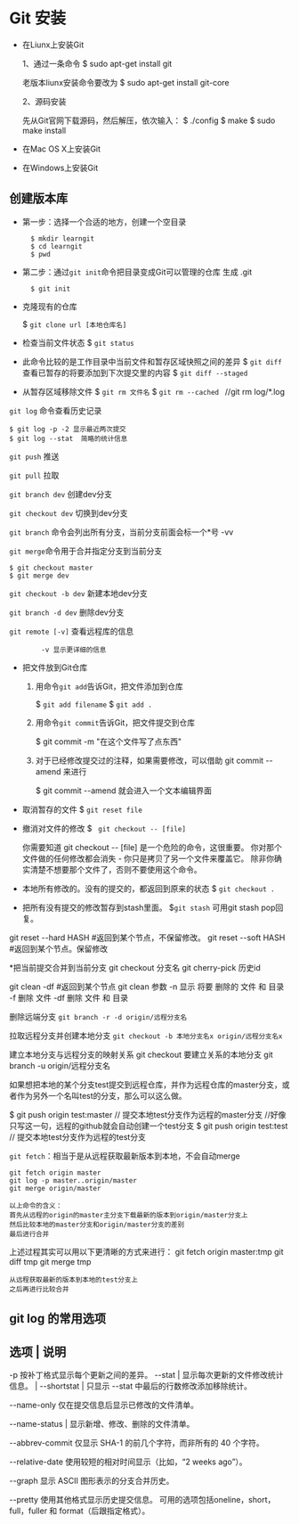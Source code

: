 # Git 安装



- 在Liunx上安装Git
	
	1、通过一条命令
	 $ sudo apt-get install git
	
	 老版本liunx安装命令要改为
	 $ sudo apt-get install git-core
	
	2、源码安装

	 先从Git官网下载源码，然后解压，依次输入：
	 $ ./config
	 $ make
	 $ sudo make install

- 在Mac OS X上安装Git


- 在Windows上安装Git


## 创建版本库
	
* 第一步：选择一个合适的地方，创建一个空目录

		$ mkdir learngit
		$ cd learngit
		$ pwd
* 第二步：通过`git init`命令把目录变成Git可以管理的仓库 生成 .git 

		$ git init

* 克隆现有的仓库
	
	$ `git clone url [本地仓库名]`

* 检查当前文件状态
	$ `git status`

* 此命令比较的是工作目录中当前文件和暂存区域快照之间的差异
	$ `git diff`
查看已暂存的将要添加到下次提交里的内容
	$ `git diff --staged`
* 从暂存区域移除文件
	$ `git rm 文件名`
	$ `git rm --cached `   //git rm log/\*.log

`git log` 命令查看历史记录

	$ git log -p -2 显示最近两次提交
	$ git log --stat  简略的统计信息

`git push` 推送

`git pull` 拉取

`git branch dev` 创建dev分支

`git checkout dev` 切换到dev分支

 `git branch` 命令会列出所有分支，当前分支前面会标一个*号
 			-vv 

`git merge`命令用于合并指定分支到当前分支
	
	$ git checkout master
	$ git merge dev
	
`git checkout -b dev` 新建本地dev分支

`git branch -d dev` 删除dev分支

`git remote [-v]` 查看远程库的信息  
				
			-v 显示更详细的信息

* 把文件放到Git仓库
	
	1. 用命令`git add`告诉Git，把文件添加到仓库
		
		$ `git add filename`
		$ `git add .`
		
	2. 用命令`git commit`告诉Git，把文件提交到仓库
			
		$ git commit -m "在这个文件写了点东西" 

	3. 对于已经修改提交过的注释，如果需要修改，可以借助 git commit --amend 来进行

		$ git commit --amend 就会进入一个文本编辑界面

* 取消暂存的文件
	$ `git reset file`

* 撤消对文件的修改
	$ ` git checkout -- [file]`

	你需要知道 git checkout -- [file] 是一个危险的命令，这很重要。 你对那个文件做的任何修改都会消失 - 你只是拷贝了另一个文件来覆盖它。 除非你确实清楚不想要那个文件了，否则不要使用这个命令。


* 本地所有修改的。没有的提交的，都返回到原来的状态
	$ `git checkout .`

* 把所有没有提交的修改暂存到stash里面。
	$`git stash`
	可用git stash pop回复。

git reset --hard HASH #返回到某个节点，不保留修改。
git reset --soft HASH #返回到某个节点。保留修改

*把当前提交合并到当前分支
git checkout 分支名
git cherry-pick  历史id

git clean -df #返回到某个节点
git clean 参数
    -n 显示 将要 删除的 文件 和  目录
    -f 删除 文件
    -df 删除 文件 和 目录

删除远端分支
`git branch -r -d origin/远程分支名`


拉取远程分支并创建本地分支
`git checkout -b 本地分支名x origin/远程分支名x`

建立本地分支与远程分支的映射关系
git checkout 要建立关系的本地分支
git branch -u origin/远程分支名

 如果想把本地的某个分支test提交到远程仓库，并作为远程仓库的master分支，或者作为另外一个名叫test的分支，那么可以这么做。

$ git push origin test:master         // 提交本地test分支作为远程的master分支 //好像只写这一句，远程的github就会自动创建一个test分支
$ git push origin test:test              // 提交本地test分支作为远程的test分支



`git fetch`：相当于是从远程获取最新版本到本地，不会自动merge
    
	git fetch origin master
	git log -p master..origin/master
	git merge origin/master
	
	以上命令的含义：
   	首先从远程的origin的master主分支下载最新的版本到origin/master分支上
   	然后比较本地的master分支和origin/master分支的差别
   	最后进行合并

上述过程其实可以用以下更清晰的方式来进行：
	git fetch origin master:tmp
	git diff tmp 
	git merge tmp

    从远程获取最新的版本到本地的test分支上
   	之后再进行比较合并




 git log 的常用选项
------------------------------------------------------------
选项					|	说明
------------------------------------------------------------
-p 					按补丁格式显示每个更新之间的差异。
--stat 				|	显示每次更新的文件修改统计信息。
					|
--shortstat 		|	只显示 --stat 中最后的行数修改添加移除统计。

--name-only 			仅在提交信息后显示已修改的文件清单。

--name-status		|	显示新增、修改、删除的文件清单。

--abbrev-commit 		仅显示 SHA-1 的前几个字符，而非所有的 40 个字符。

--relative-date 		使用较短的相对时间显示（比如，“2 weeks ago”）。

--graph 				显示 ASCII 图形表示的分支合并历史。

--pretty 				使用其他格式显示历史提交信息。
						可用的选项包括oneline，short，full，fuller 和 format（后跟指定格式）。